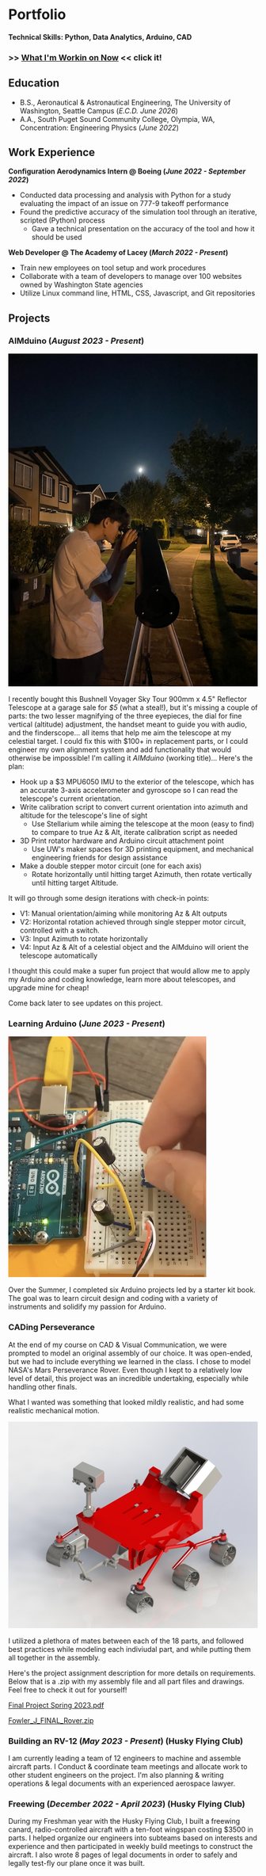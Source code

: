 # Portfolio

#### Technical Skills: Python, Data Analytics, Arduino, CAD

### >> [What I'm Workin on Now](#aimduino-august-2023---present) << click it!

## Education			        		
- B.S., Aeronautical & Astronautical Engineering, The University of Washington, Seattle Campus (_E.C.D. June 2026_)
- A.A., South Puget Sound Community College, Olympia, WA, Concentration: Engineering Physics (_June 2022_)

## Work Experience
**Configuration Aerodynamics Intern @ Boeing (_June 2022 - September 2022_)**
- Conducted data processing and analysis with Python for a study evaluating the impact of an issue on 777-9 takeoff performance
- Found the predictive accuracy of the simulation tool through an iterative, scripted (Python) process
  - Gave a technical presentation on the accuracy of the tool and how it should be used

**Web Developer @ The Academy of Lacey (_March 2022 - Present_)**
- Train new employees on tool setup and work procedures
- Collaborate with a team of developers to manage over 100 websites owned by Washington State agencies 
- Utilize Linux command line, HTML, CSS, Javascript, and Git repositories


## Projects
### AIMduino (_August 2023 - Present_)
![Telescope](img/Telescope.png)

I recently bought this Bushnell Voyager Sky Tour 900mm x 4.5" Reflector Telescope at a garage sale for *$5* (what a steal!), but it's missing a couple of parts: the two lesser magnifying of the three eyepieces, the dial for fine vertical (altitude) adjustment, the handset meant to guide you with audio, and the finderscope... all items that help me aim the telescope at my celestial target. I could fix this with $100+ in replacement parts, or I could engineer my own alignment system and add functionality that would otherwise be impossible!
I'm calling it *AIMduino* (working title)... Here's the plan:
- Hook up a $3 MPU6050 IMU to the exterior of the telescope, which has an accurate 3-axis accelerometer and gyroscope so I can read the telescope's current orientation.
- Write calibration script to convert current orientation into azimuth and altitude for the telescope's line of sight
  - Use Stellarium while aiming the telescope at the moon (easy to find) to compare to true Az & Alt, iterate calibration script as needed
- 3D Print rotator hardware and Arduino circuit attachment point
  - Use UW's maker spaces for 3D printing equipment, and mechanical engineering friends for design assistance
- Make a double stepper motor circuit (one for each axis)
  - Rotate horizontally until hitting target Azimuth, then rotate vertically until hitting target Altitude. 

It will go through some design iterations with check-in points:
- V1: Manual orientation/aiming while monitoring Az & Alt outputs
- V2: Horizontal rotation achieved through single stepper motor circuit, controlled with a switch. 
- V3: Input Azimuth to rotate horizontally
- V4: Input Az & Alt of a celestial object and the AIMduino will orient the telescope automatically

I thought this could make a super fun project that would allow me to apply my Arduino and coding knowledge, learn more about telescopes, and upgrade mine for cheap!

Come back later to see updates on this project.

### Learning Arduino (_June 2023 - Present_)
![Arduino Kit](img/arduino.jpg)

Over the Summer, I completed six Arduino projects led by a starter kit book. The goal was to learn circuit design and coding with a variety of instruments and solidify my passion for Arduino.

### CADing Perseverance
At the end of my course on CAD & Visual Communication, we were prompted to model an original assembly of our choice. It was open-ended, but we had to include everything we learned in the class. I chose to model NASA's Mars Perseverance Rover. Even though I kept to a relatively low level of detail, this project was an incredible undertaking, especially while handling other finals.

What I wanted was something that looked mildly realistic, and had some realistic mechanical motion.

![Rover Render](img/rover_render.jpg)

I utilized a plethora of mates between each of the 18 parts, and followed best practices while modeling each indiviudal part, and while putting them all together in the assembly.

Here's the project assignment description for more details on requirements. Below that is a .zip with my assembly file and all part files and drawings. Feel free to check it out for yourself!

[Final Project Spring 2023.pdf](https://github.com/jimmyfowler/jimmyfowler.github.io/files/12814128/Final.Project.Spring.2023.pdf)

[Fowler_J_FINAL_Rover.zip](https://github.com/jimmyfowler/jimmyfowler.github.io/files/12814307/Fowler_J_FINAL_Rover.zip)


### Building an RV-12 (_May 2023 - Present_) (Husky Flying Club)
I am currently leading a team of 12 engineers to machine and assemble aircraft parts. I Conduct & coordinate team meetings and allocate work to other student engineers on the project. I'm also planning & writing operations & legal documents with an experienced aerospace lawyer.

### Freewing (_December 2022 - April 2023_) (Husky Flying Club)
During my Freshman year with the Husky Flying Club, I built a freewing canard, radio-controlled aircraft with a ten-foot wingspan costing $3500 in parts. I helped organize our engineers into subteams based on interests and experience and then participated in weekly build meetings to construct the aircraft. I also wrote 8 pages of legal documents in order to safely and legally test-fly our plane once it was built.





